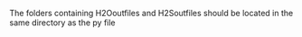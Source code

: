 The folders containing H2Ooutfiles and H2Soutfiles should be located in the same directory as the py file